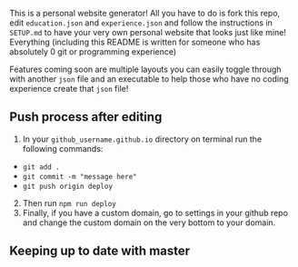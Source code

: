 This is a personal website generator! All you have to do is fork this repo, edit `education.json` and `experience.json` and follow the instructions in `SETUP.md` to have your very own personal website that looks just like mine! Everything (including this README is written for someone who has absolutely 0 git or programming experience)

Features coming soon are multiple layouts you can easily toggle through with another `json` file and an executable to help those who have no coding experience create that `json` file!

## Push process after editing
1. In your `github_username.github.io` directory on terminal run the following commands:
- `git add .`
- `git commit -m "message here"`
- `git push origin deploy`
2. Then run `npm run deploy`
3. Finally, if you have a custom domain, go to settings in your github repo and change the custom domain on the very bottom to your domain.

## Keeping up to date with master
